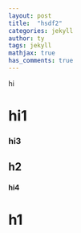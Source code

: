 ```yaml
---
layout: post
title:  "hsdf2"
categories: jekyll
author: ty
tags: jekyll
mathjax: true
has_comments: true
---
```

hi

# hi1
### hi3
## h2
#### hi4
# h1
